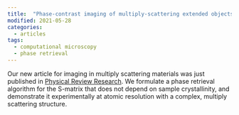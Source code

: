 ```yaml
---
title:  "Phase-contrast imaging of multiply-scattering extended objects at atomic resolution by reconstruction of the scattering matrix"
modified: 2021-05-28
categories:
  - articles
tags:
  - computational microscopy
  - phase retrieval
---
```


Our new article for imaging in multiply scattering materials was just published in  [Physical Review Research](https://journals.aps.org/prresearch/abstract/10.1103/PhysRevResearch.3.023159). 
We formulate a phase retrieval algorithm for the S-matrix that does not depend on sample crystallinity, and demonstrate it experimentally at atomic resolution with a complex, multiply scattering structure.


